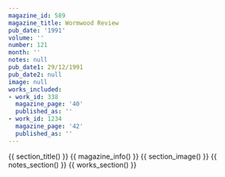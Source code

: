 ```yaml
---
magazine_id: 589
magazine_title: Wormwood Review
pub_date: '1991'
volume: ''
number: 121
month: ''
notes: null
pub_date1: 29/12/1991
pub_date2: null
image: null
works_included:
- work_id: 338
  magazine_page: '40'
  published_as: ''
- work_id: 1234
  magazine_page: '42'
  published_as: ''
---
```


{{ section_title() }}
{{ magazine_info() }}
{{ section_image() }}
{{ notes_section() }}
{{ works_section() }}
